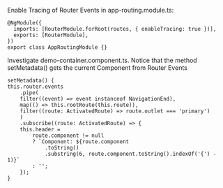 Enable Tracing of Router Events in app-routing.module.ts:

```
@NgModule({
  imports: [RouterModule.forRoot(routes, { enableTracing: true })],
  exports: [RouterModule],
})
export class AppRoutingModule {}
```

Investigate demo-container.component.ts. Notice that the method setMetadata() gets the current Component from Router Events

```
setMetadata() {
this.router.events
    .pipe(
    filter((event) => event instanceof NavigationEnd),
    map(() => this.rootRoute(this.route)),
    filter((route: ActivatedRoute) => route.outlet === 'primary')
    )
    .subscribe((route: ActivatedRoute) => {
    this.header =
        route.component != null
        ? `Component: ${route.component
            .toString()
            .substring(6, route.component.toString().indexOf('{') - 1)}`
        : '';
    });
}
```
